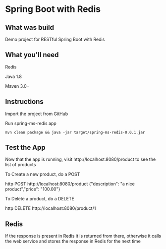 # Spring Boot with Redis
## What was build
Demo project for RESTful Spring Boot with Redis

## What you'll need
Redis

Java 1.8

Maven 3.0+

## Instructions
Import the project from GitHub

Run spring-ms-redis app
```
mvn clean package && java -jar target/spring-ms-redis-0.0.1.jar
```
## Test the App
Now that the app is running, visit http://localhost:8080/product to see the list of products

To Create a new product, do a POST

http POST http://localhost:8080/product  {"description": "a nice product","price": "100.00"}

To Delete a product, do a DELETE
 
http DELETE http://localhost:8080/product/1

## Redis 
If the response is present in Redis it is returned from there, otherwise it calls the web service and stores the response in Redis for the next time